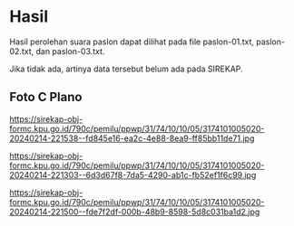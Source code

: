 # Hasil

Hasil perolehan suara paslon dapat dilihat pada file paslon-01.txt, paslon-02.txt, dan paslon-03.txt.

Jika tidak ada, artinya data tersebut belum ada pada SIREKAP.

## Foto C Plano

https://sirekap-obj-formc.kpu.go.id/790c/pemilu/ppwp/31/74/10/10/05/3174101005020-20240214-221538--fd845e16-ea2c-4e88-8ea9-ff85bb11de71.jpg

https://sirekap-obj-formc.kpu.go.id/790c/pemilu/ppwp/31/74/10/10/05/3174101005020-20240214-221303--6d3d67f8-7da5-4290-ab1c-fb52ef1f6c99.jpg

https://sirekap-obj-formc.kpu.go.id/790c/pemilu/ppwp/31/74/10/10/05/3174101005020-20240214-221500--fde7f2df-000b-48b9-8598-5d8c031ba1d2.jpg
